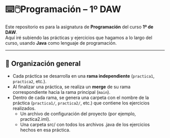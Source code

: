 # ⌨️🖱️Programación – 1º DAW

Este repositorio es para la asignatura de **Programación** del curso **1º de DAW**.  
Aquí iré subiendo las prácticas y ejercicios que hagamos a lo largo del curso, usando **Java** como lenguaje de programación.

---

## 📂 Organización general

- Cada práctica se desarrolla en una **rama independiente** (`practica1`, `practica2`, etc.).
- Al finalizar una práctica, se realiza un **merge** de su rama correspondiente hacia la rama principal (`main`).
- Dentro de cada rama, se genera una carpeta con el nombre de la práctica (`practica1/`, `practica2/`, etc.) que contiene los ejercicios realizados.
  - Un archivo de configuración del proyecto (por ejemplo, practica2.iml).
  - Una carpeta src/ con todos los archivos .java de los ejercicios hechos en esa práctica.
